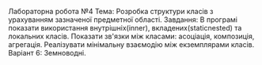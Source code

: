 Лабораторна робота №4
Тема: Розробка структури класів з урахуванням зазначеної предметної області.
Завдання: В програмі показати використання внутрішніх(inner), вкладених(staticnested) та локальних класів. Показати зв'язки між класами: асоціація, композиція, агрегація.
Реалізувати мінімальну взаємодію між екземплярами класів.
Варіант 6: Земноводні.
